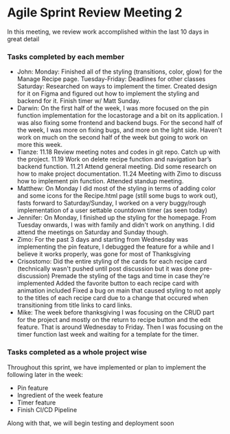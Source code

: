 # Agile Sprint Review Meeting 2
In this meeting, we review work accomplished within the last 10 days in great detail
### Tasks completed by each member
- John: Monday: Finished all of the styling (transitions, color, glow) for the Manage Recipe page. 
Tuesday-Friday: Deadlines for other classes
Saturday: Researched on ways to implement the timer. Created design for it on Figma and figured out how to implement the styling and backend for it.
Finish timer w/ Matt Sunday.
- Darwin: On the first half of the week, I was more focused on the pin function implementation for the locastorage and a bit on its application. I was also fixing some frontend and backend bugs. For the second half of the week, I was more on fixing bugs, and more on the light side. Haven’t work on much on the second half of the week but going to work on more this week.
- Tianze: 11.18 Review meeting notes and codes in git repo. Catch up with the project.
11.19 Work on delete recipe function and navigation bar’s backend function.
11.21 Attend general meeting. Did some research on how to make project documentation.
11.24 Meeting with Zimo to discuss how to implement pin function. Attended standup meeting.
- Matthew: On Monday I did most of the styling in terms of adding color and some icons for the Recipe.html page (still some bugs to work out), fasts forward to Saturday/Sunday, I worked on a very buggy/rough implementation of a user settable countdown timer (as seen today)
- Jennifer: On Monday, I finished up the styling for the homepage. From Tuesday onwards, I was with family and didn't work on anything. I did attend the meetings on Saturday and Sunday though.
- Zimo: For the past 3 days and starting from Wednesday was implementing the pin feature, I debugged the feature for a while and I believe it works properly, was gone for most of Thanksgiving
- Crisostomo: Did the entire styling of the cards for each recipe card (technically wasn't pushed until post discussion but it was done pre-discussion)
Premade the styling of the tags and time in case they're implemented
Added the favorite button to each recipe card with animation included
Fixed a bug on main that caused styling to not apply to the titles of each recipe card due to a change that occured when transitioning from title links to card links.
- Mike: The week before thanksgiving I was focusing on the CRUD part for the project and mostly on the return to recipe button and the edit feature. That is around Wednesday to Friday. Then I was focusing on the timer function last week and waiting for a template for the timer.
### Tasks completed as a whole project wise
Throughout this sprint, we have implemented or plan to implement the following later in the week:
- Pin feature
- Ingredient of the week feature
- Timer feature
- Finish CI/CD Pipeline 

Along with that, we will begin testing and deployment soon
